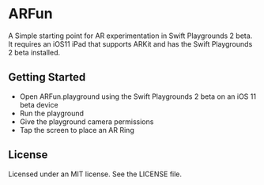 # ARFun
A Simple starting point for AR experimentation in Swift Playgrounds 2 beta. It requires an iOS11 iPad that supports ARKit and has the Swift Playgrounds 2 beta installed.

## Getting Started
* Open ARFun.playground using the Swift Playgrounds 2 beta on an iOS 11 beta device
* Run the playground
* Give the playground camera permissions
* Tap the screen to place an AR Ring

## License
Licensed under an MIT license. See the LICENSE file.
